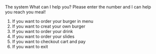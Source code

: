The system 
What can I help you?
Please enter the number and I can help you reach you meal!
1) If you want to order your burger in menu
2) If you want to creat your own burger
3) If you want to order your drink
4) If you want to order your slides
5) If you want to checkout cart and pay
6) If you want to exit
